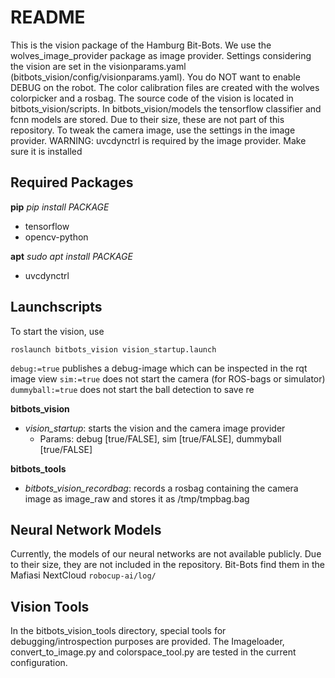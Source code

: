 README
======

This is the vision package of the Hamburg Bit-Bots.
We use the wolves_image_provider package as image provider.
Settings considering the vision are set in the visionparams.yaml
(bitbots_vision/config/visionparams.yaml).
You do NOT want to enable DEBUG on the robot.
The color calibration files are created with the wolves colorpicker and a
rosbag.
The source code of the vision is located in bitbots_vision/scripts.
In bitbots_vision/models the tensorflow classifier and fcnn models are stored. Due to
their size, these are not part of this repository.
To tweak the camera image, use the settings in the image provider.
WARNING: uvcdynctrl is required by the image provider. Make sure it is installed

Required Packages
-----------------

**pip** *pip install PACKAGE*
- tensorflow
- opencv-python

**apt** *sudo apt install PACKAGE*
- uvcdynctrl

Launchscripts
-------------

To start the vision, use 
```
roslaunch bitbots_vision vision_startup.launch
```

```debug:=true``` publishes a debug-image which can be inspected in the rqt image view
```sim:=true``` does not start the camera (for ROS-bags or simulator)
```dummyball:=true``` does not start the ball detection to save re
 
**bitbots_vision**
- *vision_startup*: starts the vision and the camera image provider
    - Params: debug [true/FALSE], sim [true/FALSE], dummyball [true/FALSE]

**bitbots_tools**
- *bitbots_vision_recordbag*: records a rosbag containing the camera image as
image_raw and stores it as /tmp/tmpbag.bag

Neural Network Models
---------------------

Currently, the models of our neural networks are not available publicly.
Due to their size, they are not included in the repository.
Bit-Bots find them in the Mafiasi NextCloud `robocup-ai/log/`


Vision Tools
------------

In the bitbots_vision_tools directory, special tools for debugging/introspection purposes are provided.
The Imageloader, convert_to_image.py and colorspace_tool.py are tested in the current configuration.
